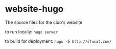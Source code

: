 # website-hugo
The source files for the club's website

to run locally: 
`hugo server`

to build for deployment:
`hugo -b http://sfusat.com/`
